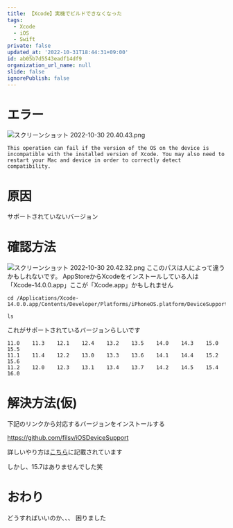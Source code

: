 ```yaml
---
title: 【Xcode】実機でビルドできなくなった
tags:
  - Xcode
  - iOS
  - Swift
private: false
updated_at: '2022-10-31T18:44:31+09:00'
id: ab05b7d5543eadf14df9
organization_url_name: null
slide: false
ignorePublish: false
---
```

# エラー
![スクリーンショット 2022-10-30 20.40.43.png](https://qiita-image-store.s3.ap-northeast-1.amazonaws.com/0/1745371/392b2ec6-c6d7-5fa8-46a1-a2c0324019e2.png)
```
This operation can fail if the version of the OS on the device is incompatible with the installed version of Xcode. You may also need to restart your Mac and device in order to correctly detect compatibility.
```

# 原因
サポートされていないバージョン

# 確認方法
![スクリーンショット 2022-10-30 20.42.32.png](https://qiita-image-store.s3.ap-northeast-1.amazonaws.com/0/1745371/ef29622d-92e6-50c9-fdb5-553a9ad6e391.png)
ここのパスは人によって違うかもしれないです。
AppStoreからXcodeをインストールしている人は「Xcode-14.0.0.app」ここが「Xcode.app」かもしれません
```:ターミナル
cd /Applications/Xcode-14.0.0.app/Contents/Developer/Platforms/iPhoneOS.platform/DeviceSupport
```
```:ターミナル
ls
```
これがサポートされているバージョンらしいです
```
11.0	11.3	12.1	12.4	13.2	13.5	14.0	14.3	15.0	15.5
11.1	11.4	12.2	13.0	13.3	13.6	14.1	14.4	15.2	15.6
11.2	12.0	12.3	13.1	13.4	13.7	14.2	14.5	15.4	16.0
```

# 解決方法(仮)
下記のリンクから対応するバージョンをインストールする

https://github.com/filsv/iOSDeviceSupport

詳しいやり方は[こちら](https://www.fuwamaki.com/article/345)に記載されています

しかし、15.7はありませんでした笑

# おわり
どうすればいいのか、、、
困りました
